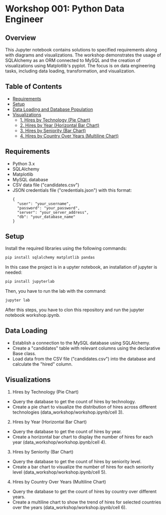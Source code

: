 # Workshop 001: Python Data Engineer

## Overview
This Jupyter notebook contains solutions to specified requirements along with diagrams and visualizations. The workshop demonstrates the usage of SQLAlchemy as an ORM connected to MySQL and the creation of visualizations using Matplotlib's pyplot. The focus is on data engineering tasks, including data loading, transformation, and visualization.

## Table of Contents
- [Requirements](#requirements)
- [Setup](#setup)
- [Data Loading and Database Population](#data-loading-and-database-population)
- [Visualizations](#visualizations)
  - [1. Hires by Technology (Pie Chart)](#1-hires-by-technology-pie-chart)
  - [2. Hires by Year (Horizontal Bar Chart)](#2-hires-by-year-horizontal-bar-chart)
  - [3. Hires by Seniority (Bar Chart)](#3-hires-by-seniority-bar-chart)
  - [4. Hires by Country Over Years (Multiline Chart)](#4-hires-by-country-over-years-multiline-chart)

## Requirements <a name="requirements"></a>
- Python 3.x
- SQLAlchemy
- Matplotlib
- MySQL database
- CSV data file ("candidates.csv")
- JSON credentials file ("credentials.json") with this format:
  ```
  {
    "user": "your_username",
    "password": "your_password",
    "server": "your_server_address",
    "db": "your_database_name"
  }
  ``` 

## Setup <a name="setup"></a>
Install the required libraries using the following commands:
```python
pip install sqlalchemy matplotlib pandas
```
In this case the project is in a upyter notebook, an installation of jupyter is needed:

```python
pip install jupyterlab
```
Then, you have to run the lab with the command:
```python
jupyter lab
```
After this steps, you have to clon this repository and run the jupyter notebook workshop.ipynb.

## Data Loading <a name="data-loading"></a>
- Establish a connection to the MySQL database using SQLAlchemy.
- Create a "candidates" table with relevant columns using the declarative Base class.
- Load data from the CSV file ("candidates.csv") into the database and calculate the "hired" column.

## Visualizations <a name="visualizations"></a>
1. Hires by Technology (Pie Chart) <a name="1-hires-by-technology-pie-chart"></a>
  - Query the database to get the count of hires by technology.
  - Create a pie chart to visualize the distribution of hires across different technologies (data_workshop/workshop.ipynb/cell 3).
2. Hires by Year (Horizontal Bar Chart) <a name="2-hires-by-year-horizontal-bar-chart"></a>
  - Query the database to get the count of hires by year.
  - Create a horizontal bar chart to display the number of hires for each year (data_workshop/workshop.ipynb/cell 4).
3. Hires by Seniority (Bar Chart) <a name="3-hires-by-seniority-bar-chart"></a>
  - Query the database to get the count of hires by seniority level.
  - Create a bar chart to visualize the number of hires for each seniority level (data_workshop/workshop.ipynb/cell 5).
4. Hires by Country Over Years (Multiline Chart) <a name="4-hires-by-country-over-years-multiline-chart"></a>
  - Query the database to get the count of hires by country over different years.
  - Create a multiline chart to show the trend of hires for selected countries over the years (data_workshop/workshop.ipynb/cell 6).

